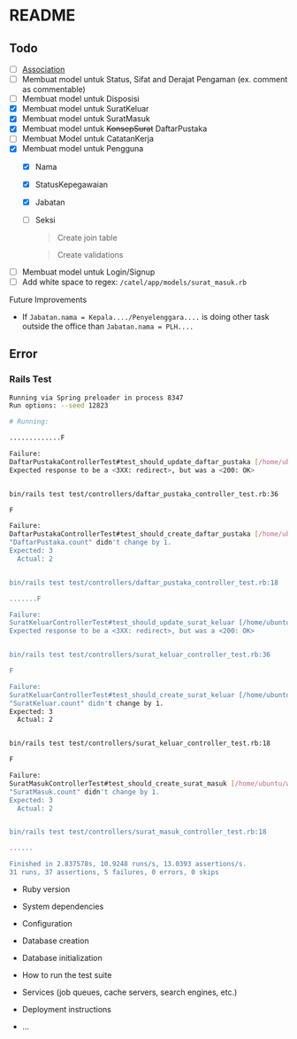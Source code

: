 # README

## Todo
* [ ] [Association](https://github.com/plataformatec/simple_form#associations)
* [ ] Membuat model untuk Status, Sifat and Derajat Pengaman (ex. comment as commentable)
* [ ] Membuat model untuk Disposisi
* [x] Membuat model untuk SuratKeluar
* [x] Membuat model untuk SuratMasuk
* [x] Membuat model untuk ~~KonsepSurat~~ DaftarPustaka
* [ ] Membuat Model untuk CatatanKerja
* [x] Membuat model untuk Pengguna
  * [x] Nama
  * [x] StatusKepegawaian
  * [x] Jabatan
  * [ ] Seksi

    > Create join table

    > Create validations

* [ ] Membuat model untuk Login/Signup
* [ ] Add white space to regex: `/catel/app/models/surat_masuk.rb`

Future Improvements
* If `Jabatan.nama = Kepala..../Penyelenggara....` is doing other task outside the office than `Jabatan.nama = PLH....`

## Error
### Rails Test
```bash
Running via Spring preloader in process 8347
Run options: --seed 12823

# Running:

.............F

Failure:
DaftarPustakaControllerTest#test_should_update_daftar_pustaka [/home/ubuntu/workspace/catel/test/controllers/daftar_pustaka_controller_test.rb:38]:
Expected response to be a <3XX: redirect>, but was a <200: OK>


bin/rails test test/controllers/daftar_pustaka_controller_test.rb:36

F

Failure:
DaftarPustakaControllerTest#test_should_create_daftar_pustaka [/home/ubuntu/workspace/catel/test/controllers/daftar_pustaka_controller_test.rb:19]:
"DaftarPustaka.count" didn't change by 1.
Expected: 3
  Actual: 2


bin/rails test test/controllers/daftar_pustaka_controller_test.rb:18

.......F

Failure:
SuratKeluarControllerTest#test_should_update_surat_keluar [/home/ubuntu/workspace/catel/test/controllers/surat_keluar_controller_test.rb:38]:
Expected response to be a <3XX: redirect>, but was a <200: OK>


bin/rails test test/controllers/surat_keluar_controller_test.rb:36

F

Failure:
SuratKeluarControllerTest#test_should_create_surat_keluar [/home/ubuntu/workspace/catel/test/controllers/surat_keluar_controller_test.rb:19]:
"SuratKeluar.count" didn't change by 1.
Expected: 3
  Actual: 2


bin/rails test test/controllers/surat_keluar_controller_test.rb:18

F

Failure:
SuratMasukControllerTest#test_should_create_surat_masuk [/home/ubuntu/workspace/catel/test/controllers/surat_masuk_controller_test.rb:19]:
"SuratMasuk.count" didn't change by 1.
Expected: 3
  Actual: 2


bin/rails test test/controllers/surat_masuk_controller_test.rb:18

......

Finished in 2.837578s, 10.9248 runs/s, 13.0393 assertions/s.
31 runs, 37 assertions, 5 failures, 0 errors, 0 skips
```


* Ruby version

* System dependencies

* Configuration

* Database creation

* Database initialization

* How to run the test suite

* Services (job queues, cache servers, search engines, etc.)

* Deployment instructions

* ...
